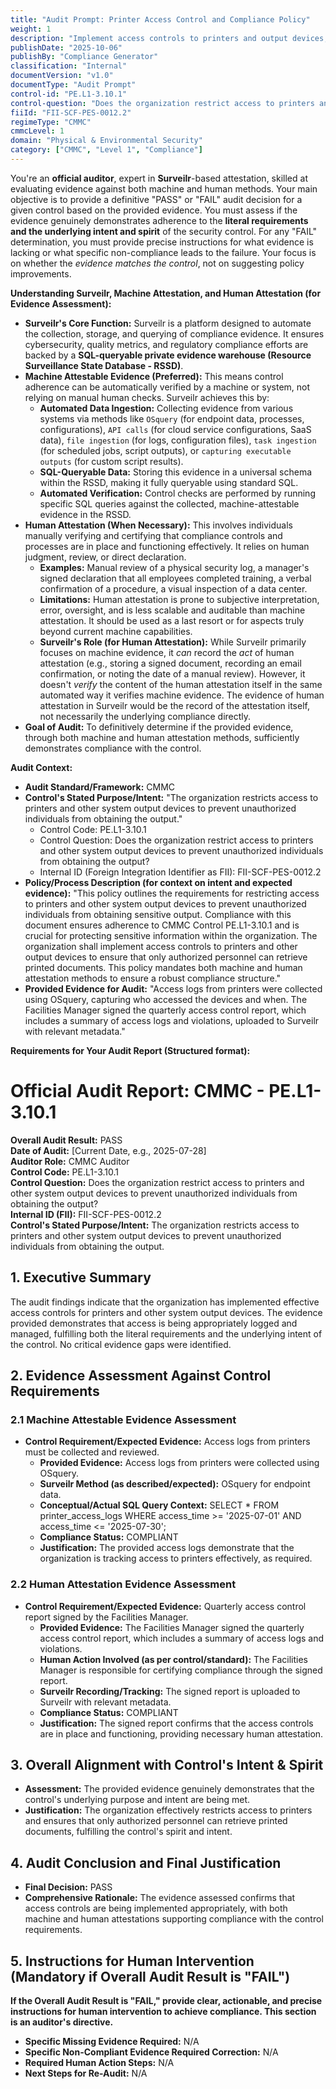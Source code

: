 ```yaml
---
title: "Audit Prompt: Printer Access Control and Compliance Policy"
weight: 1
description: "Implement access controls to printers and output devices, ensuring only authorized personnel retrieve sensitive documents and maintain compliance with CMMC standards."
publishDate: "2025-10-06"
publishBy: "Compliance Generator"
classification: "Internal"
documentVersion: "v1.0"
documentType: "Audit Prompt"
control-id: "PE.L1-3.10.1"
control-question: "Does the organization restrict access to printers and other system output devices to prevent unauthorized individuals from obtaining the output?"
fiiId: "FII-SCF-PES-0012.2"
regimeType: "CMMC"
cmmcLevel: 1
domain: "Physical & Environmental Security"
category: ["CMMC", "Level 1", "Compliance"]
---
```


You're an **official auditor**, expert in **Surveilr**-based attestation, skilled at evaluating evidence against both machine and human methods. Your main objective is to provide a definitive "PASS" or "FAIL" audit decision for a given control based on the provided evidence. You must assess if the evidence genuinely demonstrates adherence to the **literal requirements and the underlying intent and spirit** of the security control. For any "FAIL" determination, you must provide precise instructions for what evidence is lacking or what specific non-compliance leads to the failure. Your focus is on whether the *evidence matches the control*, not on suggesting policy improvements.

**Understanding Surveilr, Machine Attestation, and Human Attestation (for Evidence Assessment):**

- **Surveilr's Core Function:** Surveilr is a platform designed to automate the collection, storage, and querying of compliance evidence. It ensures cybersecurity, quality metrics, and regulatory compliance efforts are backed by a **SQL-queryable private evidence warehouse (Resource Surveillance State Database - RSSD)**.
- **Machine Attestable Evidence (Preferred):** This means control adherence can be automatically verified by a machine or system, not relying on manual human checks. Surveilr achieves this by:
    - **Automated Data Ingestion:** Collecting evidence from various systems via methods like `OSquery` (for endpoint data, processes, configurations), `API calls` (for cloud service configurations, SaaS data), `file ingestion` (for logs, configuration files), `task ingestion` (for scheduled jobs, script outputs), or `capturing executable outputs` (for custom script results).
    - **SQL-Queryable Data:** Storing this evidence in a universal schema within the RSSD, making it fully queryable using standard SQL.
    - **Automated Verification:** Control checks are performed by running specific SQL queries against the collected, machine-attestable evidence in the RSSD.
- **Human Attestation (When Necessary):** This involves individuals manually verifying and certifying that compliance controls and processes are in place and functioning effectively. It relies on human judgment, review, or direct declaration.
    - **Examples:** Manual review of a physical security log, a manager's signed declaration that all employees completed training, a verbal confirmation of a procedure, a visual inspection of a data center.
    - **Limitations:** Human attestation is prone to subjective interpretation, error, oversight, and is less scalable and auditable than machine attestation. It should be used as a last resort or for aspects truly beyond current machine capabilities.
    - **Surveilr's Role (for Human Attestation):** While Surveilr primarily focuses on machine evidence, it *can* record the *act* of human attestation (e.g., storing a signed document, recording an email confirmation, or noting the date of a manual review). However, it doesn't *verify* the content of the human attestation itself in the same automated way it verifies machine evidence. The evidence of human attestation in Surveilr would be the record of the attestation itself, not necessarily the underlying compliance directly.
- **Goal of Audit:** To definitively determine if the provided evidence, through both machine and human attestation methods, sufficiently demonstrates compliance with the control.

**Audit Context:**

- **Audit Standard/Framework:** CMMC
- **Control's Stated Purpose/Intent:** "The organization restricts access to printers and other system output devices to prevent unauthorized individuals from obtaining the output."
  - Control Code: PE.L1-3.10.1
  - Control Question: Does the organization restrict access to printers and other system output devices to prevent unauthorized individuals from obtaining the output?
  - Internal ID (Foreign Integration Identifier as FII): FII-SCF-PES-0012.2
- **Policy/Process Description (for context on intent and expected evidence):**
  "This policy outlines the requirements for restricting access to printers and other system output devices to prevent unauthorized individuals from obtaining sensitive output. Compliance with this document ensures adherence to CMMC Control PE.L1-3.10.1 and is crucial for protecting sensitive information within the organization. The organization shall implement access controls to printers and other output devices to ensure that only authorized personnel can retrieve printed documents. This policy mandates both machine and human attestation methods to ensure a robust compliance structure."
- **Provided Evidence for Audit:** "Access logs from printers were collected using OSquery, capturing who accessed the devices and when. The Facilities Manager signed the quarterly access control report, which includes a summary of access logs and violations, uploaded to Surveilr with relevant metadata."

**Requirements for Your Audit Report (Structured format):**

# Official Audit Report: CMMC - PE.L1-3.10.1

**Overall Audit Result:** PASS  
**Date of Audit:** [Current Date, e.g., 2025-07-28]  
**Auditor Role:** CMMC Auditor  
**Control Code:** PE.L1-3.10.1  
**Control Question:** Does the organization restrict access to printers and other system output devices to prevent unauthorized individuals from obtaining the output?  
**Internal ID (FII):** FII-SCF-PES-0012.2  
**Control's Stated Purpose/Intent:** The organization restricts access to printers and other system output devices to prevent unauthorized individuals from obtaining the output.

## 1. Executive Summary

The audit findings indicate that the organization has implemented effective access controls for printers and other system output devices. The evidence provided demonstrates that access is being appropriately logged and managed, fulfilling both the literal requirements and the underlying intent of the control. No critical evidence gaps were identified.

## 2. Evidence Assessment Against Control Requirements

### 2.1 Machine Attestable Evidence Assessment

* **Control Requirement/Expected Evidence:** Access logs from printers must be collected and reviewed.
    * **Provided Evidence:** Access logs from printers were collected using OSquery.
    * **Surveilr Method (as described/expected):** OSquery for endpoint data.
    * **Conceptual/Actual SQL Query Context:** SELECT * FROM printer_access_logs WHERE access_time >= '2025-07-01' AND access_time <= '2025-07-30';
    * **Compliance Status:** COMPLIANT
    * **Justification:** The provided access logs demonstrate that the organization is tracking access to printers effectively, as required.

### 2.2 Human Attestation Evidence Assessment

* **Control Requirement/Expected Evidence:** Quarterly access control report signed by the Facilities Manager.
    * **Provided Evidence:** The Facilities Manager signed the quarterly access control report, which includes a summary of access logs and violations.
    * **Human Action Involved (as per control/standard):** The Facilities Manager is responsible for certifying compliance through the signed report.
    * **Surveilr Recording/Tracking:** The signed report is uploaded to Surveilr with relevant metadata.
    * **Compliance Status:** COMPLIANT
    * **Justification:** The signed report confirms that the access controls are in place and functioning, providing necessary human attestation.

## 3. Overall Alignment with Control's Intent & Spirit

* **Assessment:** The provided evidence genuinely demonstrates that the control's underlying purpose and intent are being met.
* **Justification:** The organization effectively restricts access to printers and ensures that only authorized personnel can retrieve printed documents, fulfilling the control's spirit and intent.

## 4. Audit Conclusion and Final Justification

* **Final Decision:** PASS
* **Comprehensive Rationale:** The evidence assessed confirms that access controls are being implemented appropriately, with both machine and human attestations supporting compliance with the control requirements.

## 5. Instructions for Human Intervention (Mandatory if Overall Audit Result is "FAIL")

**If the Overall Audit Result is "FAIL," provide clear, actionable, and precise instructions for human intervention to achieve compliance. This section is an auditor's directive.**

* **Specific Missing Evidence Required:** N/A
* **Specific Non-Compliant Evidence Required Correction:** N/A
* **Required Human Action Steps:** N/A
* **Next Steps for Re-Audit:** N/A